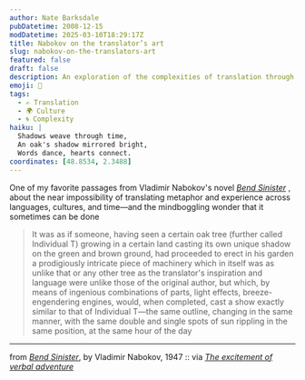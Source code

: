 ```yaml
---
author: Nate Barksdale
pubDatetime: 2008-12-15
modDatetime: 2025-03-10T18:29:17Z
title: Nabokov on the translator’s art
slug: nabokov-on-the-translators-art
featured: false
draft: false
description: An exploration of the complexities of translation through Nabokov's vivid metaphor.
emoji: 🌳
tags:
  - ✍️ Translation
  - 🌍 Culture
  - 🌀 Complexity
haiku: |
  Shadows weave through time,  
  An oak's shadow mirrored bright,  
  Words dance, hearts connect.
coordinates: [48.8534, 2.3488]
---
```


One of my favorite passages from Vladimir Nabokov's novel _[Bend Sinister](http://books.google.com/books?ei=HbVGSfLJOoKGkASgkpi3Dw&id=0LIuSUeNxCMC&dq=bend+sinister&q=oak&pgis=1#search_anchor)_ , about the near impossibility of translating metaphor and experience across languages, cultures, and time—and the mindboggling wonder that it sometimes can be done

> It was as if someone, having seen a certain oak tree (further called Individual T) growing in a certain land casting its own unique shadow on the green and brown ground, had proceeded to erect in his garden a prodigiously intricate piece of machinery which in itself was as unlike that or any other tree as the translator's inspiration and language were unlike those of the original author, but which, by means of ingenious combinations of parts, light effects, breeze-engendering engines, would, when completed, cast a show exactly similar to that of Individual T—the same outline, changing in the same manner, with the same double and single spots of sun rippling in the same position, at the same hour of the day

---

from [_Bend Sinister_](http://books.google.com/books?id=Oox94rdQIMgC&pg=PA25&lpg=PA25&dq;=), by Vladimir Nabokov, 1947 :: via [_The excitement of verbal adventure_](http://books.google.com/books?id=Oox94rdQIMgC&pg=PA25&lpg=PA25&dq;=)
